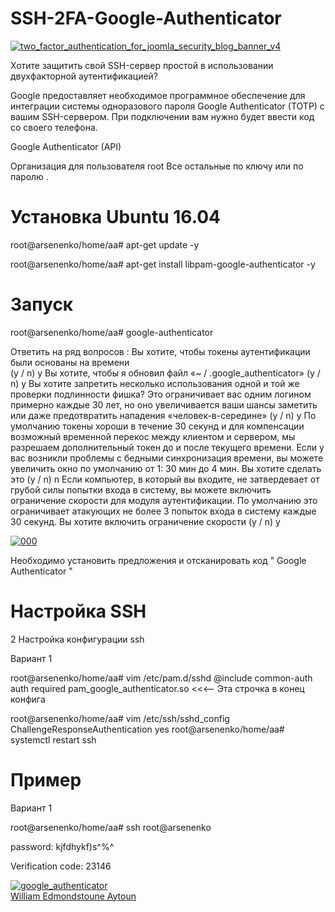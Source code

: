 # SSH-2FA-Google-Authenticator
<a href="https://ibb.co/e6RSWy"><img src="https://preview.ibb.co/dTsedd/two_factor_authentication_for_joomla_security_blog_banner_v4.jpg" alt="two_factor_authentication_for_joomla_security_blog_banner_v4" border="0"></a>

Хотите защитить свой SSH-сервер простой в использовании двухфакторной аутентификацией?

Google предоставляет необходимое программное обеспечение для интеграции системы одноразового пароля Google Authenticator (TOTP) с вашим SSH-сервером. При подключении вам нужно будет ввести код со своего телефона.

Google Authenticator (API)

Организация для пользователя root 
Все остальные по ключу или по паролю .

# Установка Ubuntu 16.04

root@arsenenko/home/aa# apt-get update -y

root@arsenenko/home/aa# apt-get install libpam-google-authenticator -y

# Запуск

root@arsenenko/home/aa# google-authenticator
     
Ответить на ряд вопросов :
Вы хотите, чтобы токены аутентификации были основаны на времени    
(y / n) y
Вы хотите, чтобы я обновил файл «~ / .google_authenticator» (y / n) y
Вы хотите запретить несколько использования одной и той же проверки подлинности
фишка? Это ограничивает вас одним логином примерно каждые 30 лет, но оно увеличивается
ваши шансы заметить или даже предотвратить нападения «человек-в-середине» (y / n) y
По умолчанию токены хороши в течение 30 секунд и для компенсации
возможный временной перекос между клиентом и сервером, мы разрешаем дополнительный
токен до и после текущего времени. Если у вас возникли проблемы с бедными
синхронизация времени, вы можете увеличить окно по умолчанию
от 1: 30 мин до 4 мин. Вы хотите сделать это (y / n) n
Если компьютер, в который вы входите, не затвердевает от грубой силы
попытки входа в систему, вы можете включить ограничение скорости для модуля аутентификации.
По умолчанию это ограничивает атакующих не более 3 попыток входа в систему каждые 30 секунд.
Вы хотите включить ограничение скорости (y / n) y







<a href="https://ibb.co/db5kjJ"><img src="https://preview.ibb.co/dV5UBy/000.png" alt="000" border="0"></a>

Необходимо установить предложения и отсканировать код " Google Authenticator " 














# Настройка SSH

2 Настройка конфигурации ssh

Вариант 1

root@arsenenko/home/aa# vim /etc/pam.d/sshd
@include common-auth   
auth required pam_google_authenticator.so <<<-- Эта строчка в конец конфига 

root@arsenenko/home/aa#  vim /etc/ssh/sshd_config
ChallengeResponseAuthentication yes
root@arsenenko/home/aa#  systemctl restart ssh



# Пример 

Вариант 1

root@arsenenko/home/aa# ssh root@arsenenko

 password: kjfdhykf)s^%^

 Verification code: 23146


<a href="https://imgbb.com/"><img src="https://image.ibb.co/fKGuTd/google_authenticator.jpg" alt="google_authenticator" border="0"></a><br /><a target='_blank' href='https://poetandpoem.com/William-Edmondstoune-Aytoun'>William Edmondstoune Aytoun</a><br />



